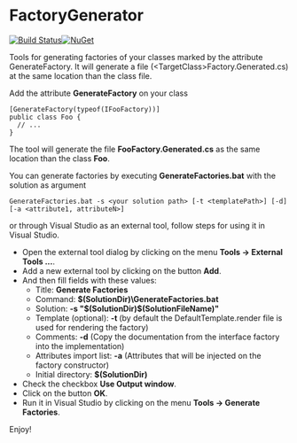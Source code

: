 FactoryGenerator
================

[![Build Status](https://img.shields.io/travis/minidfx/FactoryGenerator.svg)](https://travis-ci.org/minidfx/FactoryGenerator)[![NuGet](https://img.shields.io/nuget/dt/DeveloperInTheFlow.FactoryGenerator.svg)](http://www.nuget.org/packages/DeveloperInTheFlow.FactoryGenerator/)

Tools for generating factories of your classes marked by the attribute GenerateFactory. It will generate a file (&lt;TargetClass&gt;Factory.Generated.cs) at the same location than the class file.

Add the attribute **GenerateFactory** on your class

```
[GenerateFactory(typeof(IFooFactory))]
public class Foo {
  // ...
}
```

The tool will generate the file **FooFactory.Generated.cs** as the same location than the class **Foo**.

You can generate factories by executing **GenerateFactories.bat** with the solution as argument

```
GenerateFactories.bat -s <your solution path> [-t <templatePath>] [-d] [-a <attribute1, attributeN>]
```

or through Visual Studio as an external tool, follow steps for using it in Visual Studio.

-	Open the external tool dialog by clicking on the menu **Tools -> External Tools ...**.
-	Add a new external tool by clicking on the button **Add**.
-	And then fill fields with these values:
	-	Title: **Generate Factories**
	-	Command: **$(SolutionDir)\GenerateFactories.bat**
	-	Solution: **-s "$(SolutionDir)\$(SolutionFileName)"**
	-	Template (optional): **-t <templatePath>** (by default the DefaultTemplate.render file is used for rendering the factory)
	-	Comments: **-d** (Copy the documentation from the interface factory into the implementation)
	-	Attributes import list: **-a** (Attributes that will be injected on the factory constructor)
	-	Initial directory: **$(SolutionDir)**
-	Check the checkbox **Use Output window**.
-	Click on the button **OK**.
-	Run it in Visual Studio by clicking on the menu **Tools -> Generate Factories**.

Enjoy!
